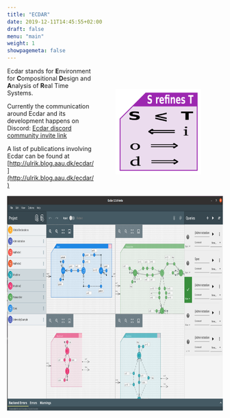 ```yaml
---
title: "ECDAR"
date: 2019-12-11T14:45:55+02:00
draft: false
menu: "main"
weight: 1
showpagemeta: false
---
```


<img src="/img/RefinementCheatFigure.png" alt="Figure showing direction of implications following from S refining T" style="padding:50px; height: 200px; width:200px; float:right"/>

Ecdar stands for <strong>E</strong>nvironment for <strong>C</strong>ompositional <strong>D</strong>esign and <strong>A</strong>nalysis of <strong>R</strong>eal Time Systems.

Currently the communication around Ecdar and its development happens on Discord: 
[Ecdar discord community invite link](https://discord.gg/rKkUd9d36m)

A list of publications involving Ecdar can be found at [http://ulrik.blog.aau.dk/ecdar/](http://ulrik.blog.aau.dk/ecdar/)

<img src="/img/EcdarScreenshot4split.png" alt="Screenshot of Ecdar 2.3.0-beta" style="height: 500px; float:right;"/>
